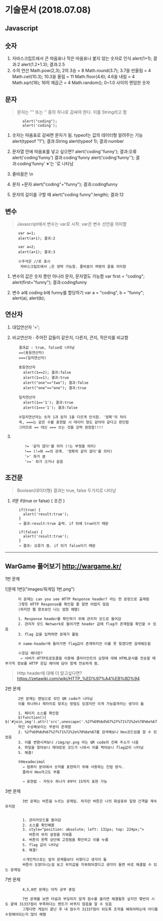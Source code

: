 기술문서 (2018.07.08)
=======
Javascript
-------
숫자
-------
1. 자바스크립트에서 큰 따옴표나 작은 따옴표나 붙지 않는 숫자로 인식
          alert(1+1); 결과:2
          alert(1.2+1.3); 결과:2.5
2. 수의 연산
          Math.pow(2,3); 2의 3승 = 8
          Math.round(3.7); 3.7을 반올림 = 4
          Math.ceil(10.3); 10.3을 올림 = 11
          Math.floor(4.6); 4.6을 내림 = 4
          Math.sqrt(16); 16의 제곱근 = 4
          Math.random(); 0~1.0 사이의 랜덤한 숫자

문자
-------
>문자는 "" 또는 '' 중의 하나로 감싸야 한다. 이를 String라고 함

            alert("coding");
            alert('coding');
1. 숫자는 따옴표로 감싸면 문자가 됨. typeof는 값의 데이터형 알려주는 기능
          alert(typeof "1"); 결과:String
          alert(typeof 1); 결과:number

2. 문자열 안에 따옴표를 넣고 싶으면?
          alert('coding''funny'); 결과:오류
          alert('coding\'funny') 결과:coding'funny
          alert('coding\'funny\''); 결과:coding'funny'
          ※\'는 '로 나타남
3. 줄바꿈은 \n

4. 문자 +문자
          alert("coding"+"funny"); 결과:codingfunny
5. 문자의 길이를 구할 때
          alert("coding funny".length); 결과:12

변수
-------
>Javascript에서 변수는 var로 시작. var은 변수 선언을 의미함

          var a=1;
          alert(a+1); 결과:2

          var a=2;
          alert(a+1); 결과:3

          ※주석은 //로 표시
           자바스크립트에서 ;은 생략 가능함. 줄바꿈이 며령의 끝을 의미함

1. 변수의 값은 숫자 뿐만 아니라 문자, 문자열도 가능함
          var first = "coding";
          alert(first+"funny"); 결과:codingfunny

2. 변수 a에 coding b에 funny를 할당하기
          var a = "coding", b = "funny";
          alert(a);
          alert(b);

연산자
-------
1. 대입연산자 '=';

2. 비교연산자 : 주어진 값들이 같은지, 다른지, 큰지, 작은지를 비교함

          결과값 : true, false로 나타남
          ==(동등연산자)
          ===(일치연산자)

          동등연산자
            alert(1==2); 결과:false
            alert(1==1); 결과:true
            alert("one"=="two"); 결과:false
            alert("one"=="one"); 결과:true

          일치연산자
            alert(1=='1'); 결과:true
            alert(1==='1'); 결과:false

          ※일치연산자는 숫자 1과 문자 1을 다르게 인식함. '정확'의 차이
          즉, ===는 같은 수를 표현할 시 데이터 형도 같아야 같다고 판단함
          그러므로 == 대신 === 쓰는 것을 강력 권장함!!!!

3.

             != '같지 않다'를 의미 (!는 부정을 의미)
             !== (!=와 ==의 관계. '정확히 같지 않다'를 의미)
             '>' 좌가 큼
             '>=' 좌가 크거나 같음

조건문
-------
>Boolean(데이터형)
  결과는 true, false 두가지로 나타남

1. if문
          if(true or false) {
            조건
          }

          if(true) {
            alert('result:true');
          }
          → 결과:result:true 출력. if 뒤에 true이기 때문

          if(false) {
            alert('result:true');
          }
          → 결과: 오류가 뜸. if 뒤가 false이기 때문

- - -
WarGame 풀어보기 http://wargame.kr/
-------

1번 문제

![문제 1번]("images/워게임 1번.png")

          이 문제는 can you see HTTP Response header? 라는 한 문장으로 출제됨
          그렇듯 HTTP Response를 확인할 줄 알면 어렵지 않음
          (하지만 웹 왕초보인 나는 엄청 헤맴)

          1. Response header를 확인하기 위해 관리자 모드로 들어감
          2. 관리자 모드 Network로 들어가면 header 값에 flag가 존재함을 확인할 수 있음
          3. flag 값을 입력하면 문제가 풀림

          ※ name-header에 들어가면 flag값이 존재하지만 이를 못 찾겠다면 검색해도됨

          ※응답 헤더란?
           → 서버가 HTTP프로토콜을 이용해 클라이언트의 요청에 대해 HTML문서를 전송할 때 부가적 정보를 HTTP 응답 헤더에 담아 함께 전송하게 됨.


>Http header에 대해 더 알고싶다면? https://zetawiki.com/wiki/HTTP_%ED%97%A4%EB%8D%94


2번 문제

          2번 문제는 랜덤으로 섞인 QR code가 나타남
          이를 하나하나 제자리로 맞추는 방법도 있겠지만 이게 가능할까라는 생각이 듦

          1. 페이지 소스를 확인함
          $(function(){ $('#join_img').attr('src',unescape('.%2f%69%6d%67%2f%71%72%2e%70%6e%67'));
          약간 수상해보이는 부분이 존재함
          2. %2f%69%6d%67%2f%71%72%2e%70%6e%67를 검색해보니 Hex코드임을 알 수 있었음
          3. 이를 변환시켜보니 /img/qr.png 라는 QR code의 진짜 주소가 나옴
          4. 파일을 찾아보니 제대로된 코드가 나와서 이를 찍어보니 flag값이 나타남
          5. 해결!

          ※Hexadecimal
            → 컴퓨터 분야에서 숫자를 표현하기 위해 사용하는 진법 방식.
            줄여서 Hex라고도 부름

            → 표현법 - 자릿수 하나가 0부터 15까지 표현 가능

3번 문제


            3번 문제는 버튼을 누르는 문제임. 하지만 버튼은 나의 화살표와 일정 간격을 계속 유지함


            1. 관리자모드를 들어감
            2. 소스를 확인해봄
            3. style="position: absolute; left: 131px; top: 224px;">
               버튼의 위치 설정을 지워줌
            4. 버튼이 왼쪽 상단에 고정됨을 확인하고 이를 누름
            5. flag 값이 나타남
            6. 해결!

            ※개인적으로는 앞의 문제들보다 쉬웠다고 생각이 듦
            버튼이 도망다니는걸 보고 위치값을 지워줘야겠다고 생각이 들면 바로 해결할 수 있는 문제임

7번 문제

            4,5,6번 문제는 아직 공부 중임

            7번 문제를 보면 터널과 부딪히지 않게 점수를 올리면 해결될듯 싶지만 몇번의 시도 끝에 31337점이 부족하다는 멘트가 바뀌지 않음을 알 수 있음
            그렇다면 게임이 끝난 후 내 점수가 31337점이 되도록 조작을 해줘야하는데 어디를 수정해야되는지 많이 헤맴
            
